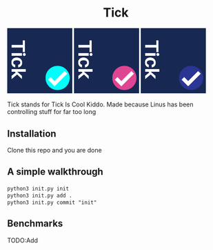 <h1 align="center">Tick</h1>
<img src="tick_icon/Tick..png" width="30%" />
<img src="tick_icon/Tick.(1).png" width="30%"/>
<img src="tick_icon/Tick.(2).png" width="30%"/>
<p>Tick stands for Tick Is Cool Kiddo. Made because Linus has been controlling stuff for far too long</p>
  
<h2> Installation</h2>
<p>Clone this repo and you are done</p>

<h2>A simple walkthrough</h2>

```
python3 init.py init  
python3 init.py add . 
python3 init.py commit "init" 

```
<h2>Benchmarks</h2>
<p>TODO:Add</P>